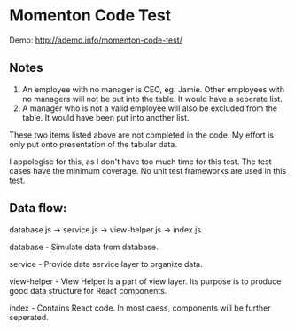 # Momenton Code Test

Demo: http://ademo.info/momenton-code-test/


## Notes


1. An employee with no manager is CEO, eg. Jamie. Other employees with no managers will not be put into the table. It would have a seperate list.
2. A manager who is not a valid employee will also be excluded from the table. It would have been put into another list. 

These two items listed above are not completed in the code. My effort is only put onto presentation of the tabular data.

I appologise for this, as I don't have too much time for this test. The test cases have the minimum coverage. No unit test frameworks are used in this test.


## Data flow: 

database.js -> service.js -> view-helper.js -> index.js

database - Simulate data from database.

service - Provide data service layer to organize data.

view-helper - View Helper is a part of view layer. Its purpose is to produce good data structure for React components.

index - Contains React code. In most caess, components will be further seperated.
             